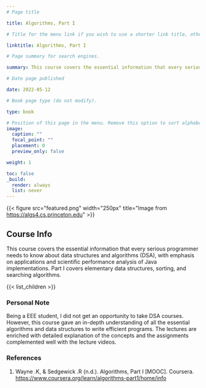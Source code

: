 ```yaml
---
# Page title

title: Algorithms, Part I

# Title for the menu link if you wish to use a shorter link title, otherwise remove this option.

linktitle: Algorithms, Part I

# Page summary for search engines.

summary: This course covers the essential information that every serious programmer needs to know about algorithms and data structures, with emphasis on applications and scientific performance analysis of Java implementations. Part I covers elementary data structures, sorting, and searching algorithms.

# Date page published

date: 2022-05-12

# Book page type (do not modify).

type: book

# Position of this page in the menu. Remove this option to sort alphabetically.
image:
  caption: ""
  focal_point: ""
  placement: 0
  preview_only: false

weight: 1

toc: false
_build:
  render: always
  list: never
---
```


{{< figure src="featured.png" width="250px" title="Image from https://algs4.cs.princeton.edu" >}}

## Course Info

This course covers the essential information that every serious programmer needs to know about data structures and algorithms (DSA), with emphasis on applications and scientific performance analysis of Java implementations. Part I covers elementary data structures, sorting, and searching algorithms.

{{< list_children >}}

### Personal Note

Being a EEE student, I did not get an opportunity to take DSA courses. However, this course gave an in-depth understanding of all the essential algorithms and data structures to write efficient programs. The lectures are enriched with detailed explanation of the concepts and the assignments complemented well with the lecture videos.

### References

1. Wayne .K, & Sedgewick .R (n.d.). Algorithms, Part I [MOOC]. Coursera. https://www.coursera.org/learn/algorithms-part1/home/info
